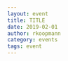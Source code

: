 ```yaml
---
layout: event
title: TITLE
date: 2019-02-01
author: rkoopmann
category: events
tags: event
---
```



